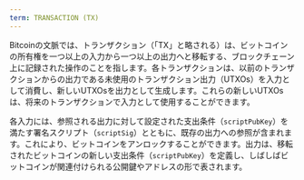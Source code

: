 ```yaml
---
term: TRANSACTION (TX)
---
```


Bitcoinの文脈では、トランザクション（「TX」と略される）は、ビットコインの所有権を一つ以上の入力から一つ以上の出力へと移転する、ブロックチェーン上に記録された操作のことを指します。各トランザクションは、以前のトランザクションからの出力である未使用のトランザクション出力（UTXOs）を入力として消費し、新しいUTXOsを出力として生成します。これらの新しいUTXOsは、将来のトランザクションで入力として使用することができます。

各入力には、参照される出力に対して設定された支出条件（`scriptPubKey`）を満たす署名スクリプト（`scriptSig`）とともに、既存の出力への参照が含まれます。これにより、ビットコインをアンロックすることができます。出力は、移転されたビットコインの新しい支出条件（`scriptPubKey`）を定義し、しばしばビットコインが関連付けられる公開鍵やアドレスの形で表されます。
